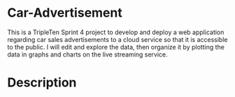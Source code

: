 # Car-Advertisement
This is a TripleTen Sprint 4 project to develop and deploy a web application regarding car sales advertisements to a cloud service so that it is accessible to the public. I will edit and explore the data, then organize it by plotting the data in graphs and charts on the live streaming service. 

# Description

